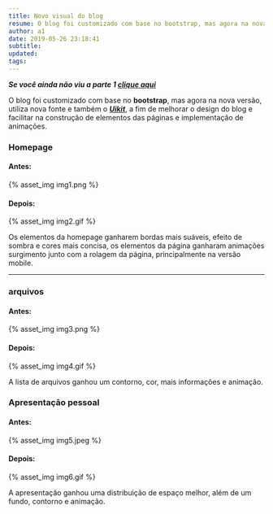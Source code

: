 ```yaml
---
title: Novo visual do blog
resume: O blog foi customizado com base no bootstrap, mas agora na nova versão, utiliza nova fonte
author: a1
date: 2019-05-26 23:18:41
subtitle:
updated:
tags:
---
```


***Se você ainda não viu a parte 1 [clique aqui](/2019/05/05/Customizacoes-no-blog/)***

O blog foi customizado com base no **bootstrap**, mas agora na nova versão, utiliza nova fonte e também o ***[Uikit](https://getuikit.com/)***, a fim de melhorar o design do blog e facilitar na construção de elementos das páginas e implementação de animações.

### Homepage
#### Antes:
{% asset_img img1.png %}
#### Depois:
{% asset_img img2.gif %}

Os elementos da homepage ganharem bordas mais suáveis, efeito de sombra e cores mais concisa, os elementos da página ganharam animações surgimento junto com a rolagem da página, principalmente na versão mobile.
___

### arquivos
#### Antes:
{% asset_img img3.png %}
#### Depois:
{% asset_img img4.gif %}

A lista de arquivos ganhou um contorno, cor, mais informações e animação.

### Apresentação pessoal
#### Antes:
{% asset_img img5.jpeg %}
#### Depois:
{% asset_img img6.gif %}

A apresentação ganhou uma distribuição de espaço melhor, além de um fundo, contorno e animação.
